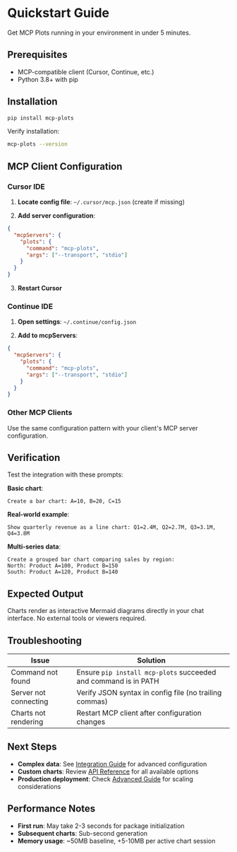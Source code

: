 # Quickstart Guide

Get MCP Plots running in your environment in under 5 minutes.

## Prerequisites

- MCP-compatible client (Cursor, Continue, etc.)
- Python 3.8+ with pip

## Installation

```bash
pip install mcp-plots
```

Verify installation:
```bash
mcp-plots --version
```

## MCP Client Configuration

### Cursor IDE

1. **Locate config file**: `~/.cursor/mcp.json` (create if missing)

2. **Add server configuration**:
```json
{
  "mcpServers": {
    "plots": {
      "command": "mcp-plots",
      "args": ["--transport", "stdio"]
    }
  }
}
```

3. **Restart Cursor**

### Continue IDE

1. **Open settings**: `~/.continue/config.json`

2. **Add to mcpServers**:
```json
{
  "mcpServers": {
    "plots": {
      "command": "mcp-plots",
      "args": ["--transport", "stdio"]
    }
  }
}
```

### Other MCP Clients

Use the same configuration pattern with your client's MCP server configuration.

## Verification

Test the integration with these prompts:

**Basic chart**:
```
Create a bar chart: A=10, B=20, C=15
```

**Real-world example**:
```
Show quarterly revenue as a line chart: Q1=2.4M, Q2=2.7M, Q3=3.1M, Q4=3.8M
```

**Multi-series data**:
```
Create a grouped bar chart comparing sales by region:
North: Product A=100, Product B=150
South: Product A=120, Product B=140
```

## Expected Output

Charts render as interactive Mermaid diagrams directly in your chat interface. No external tools or viewers required.

## Troubleshooting

| Issue | Solution |
|-------|----------|
| Command not found | Ensure `pip install mcp-plots` succeeded and command is in PATH |
| Server not connecting | Verify JSON syntax in config file (no trailing commas) |
| Charts not rendering | Restart MCP client after configuration changes |

## Next Steps

- **Complex data**: See [Integration Guide](integration.md) for advanced configuration
- **Custom charts**: Review [API Reference](api.md) for all available options
- **Production deployment**: Check [Advanced Guide](advanced.md) for scaling considerations

## Performance Notes

- **First run**: May take 2-3 seconds for package initialization
- **Subsequent charts**: Sub-second generation
- **Memory usage**: ~50MB baseline, +5-10MB per active chart session
